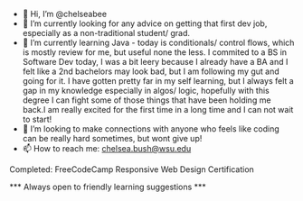 - 👋 Hi, I’m @chelseabee
- 👀 I’m currently looking for any advice on getting that first dev job, especially as a non-traditional student/ grad. 
- 🌱 I’m currently learning Java - today is conditionals/ control flows, which is mostly review for me, but useful none the less. I commited to a BS in Software Dev today, I was a bit leery because I already have a BA and I felt like a 2nd bachelors may look bad, but I am following my gut and going for it. I have gotten pretty far in my self learning, but I always felt a gap in my knowledge especially in algos/ logic, hopefully with this degree I can fight some of those things that have been holding me back.I am really excited for the first time in a long time and I can not wait to start!
- 💞️ I’m looking to make connections with anyone who feels like coding can be really hard sometimes, but wont give up! 
- 📫 How to reach me: chelsea.bush@wsu.edu





Completed:
FreeCodeCamp Responsive Web Design Certification

*** Always open to friendly learning suggestions ***

<!---
chelseabee/chelseabee is a ✨ special ✨ repository because its `README.md` (this file) appears on your GitHub profile.
You can click the Preview link to take a look at your changes.
--->
